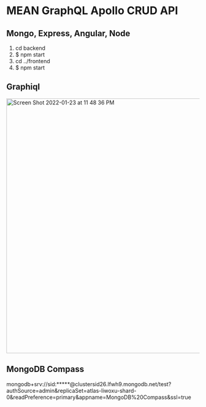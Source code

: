 # MEAN GraphQL Apollo CRUD API

## Mongo, Express, Angular, Node

1. cd backend
2. \$ npm start
3. cd ../frontend
4. \$ npm start

## Graphiql

<img width="664" alt="Screen Shot 2022-01-23 at 11 48 36 PM" src="https://user-images.githubusercontent.com/25805072/150723673-e0f2d723-3a2c-45fc-8b56-f0754d954827.png">

## MongoDB Compass
mongodb+srv://sid:*****@clustersid26.lfwh9.mongodb.net/test?authSource=admin&replicaSet=atlas-liwoxu-shard-0&readPreference=primary&appname=MongoDB%20Compass&ssl=true
